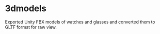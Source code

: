 # 3dmodels

Exported Unity FBX models of watches and glasses and converted them to GLTF format for raw view.
